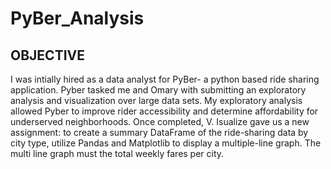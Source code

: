 # PyBer_Analysis

## OBJECTIVE ##
I was intially hired as a data analyst for PyBer- a python based ride sharing application. Pyber tasked me and Omary with submitting an exploratory analysis and visualization over large data sets. My exploratory analysis allowed Pyber to improve rider accessibility and determine affordability for underserved neighborhoods. Once completed, V. Isualize gave us a new assignment: to create a summary DataFrame of the ride-sharing data by city type, utilize Pandas and Matplotlib to display a multiple-line graph. The multi line graph must  the total weekly fares per city. 
